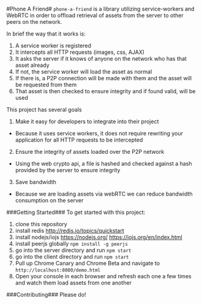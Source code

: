 #Phone A Friend#
`phone-a-friend` is a library utilizing service-workers and WebRTC in order to offload retrieval of assets from the server to other peers on the network.

In brief the way that it works is:
 1. A service worker is registered
 2. It intercepts all HTTP requests (images, css, AJAX)
 3. It asks the server if it knows of anyone on the network who has that asset already
 4. If not, the service worker will load the asset as normal
 5. If there is, a P2P connection will be made with them and the asset will be requested from them
 6. That asset is then checked to ensure integrity and if found valid, will be used

This project has several goals
 1. Make it easy for developers to integrate into their project
  * Because it uses service workers, it does not require rewriting your application for all HTTP requests to be intercepted
 2. Ensure the integrity of assets loaded over the P2P network
  * Using the web crypto api, a file is hashed and checked against a hash provided by the server to ensure integrity
 3. Save bandwidth
  * Because we are loading assets via webRTC we can reduce bandwidth consumption on the server

###Getting Started###
To get started with this project:
 1. clone this repository
 2. install redis http://redis.io/topics/quickstart
 3. install nodejs/iojs https://nodejs.org/ https://iojs.org/en/index.html
 3. install peerjs globally `npm install -g peerjs`
 4. go into the server directory and run `npm start`
 5. go into the client directory and run `npm start`
 6. Pull up Chrome Canary and Chrome Beta and navigate to `http://localhost:8080/demo.html`
 7. Open your console in each browser and refresh each one a few times and watch them load assets from one another

###Contributing###
Please do!
